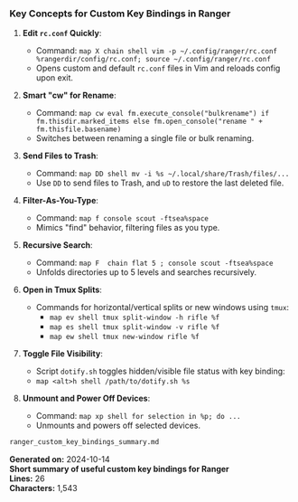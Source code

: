 ### Key Concepts for Custom Key Bindings in Ranger

1. **Edit `rc.conf` Quickly**:
   - Command: `map X chain shell vim -p ~/.config/ranger/rc.conf %rangerdir/config/rc.conf; source ~/.config/ranger/rc.conf`
   - Opens custom and default `rc.conf` files in Vim and reloads config upon exit.

2. **Smart "cw" for Rename**:
   - Command: `map cw eval fm.execute_console("bulkrename") if fm.thisdir.marked_items else fm.open_console("rename " + fm.thisfile.basename)`
   - Switches between renaming a single file or bulk renaming.

3. **Send Files to Trash**:
   - Command: `map DD shell mv -i %s ~/.local/share/Trash/files/...`
   - Use `DD` to send files to Trash, and `uD` to restore the last deleted file.

4. **Filter-As-You-Type**:
   - Command: `map f console scout -ftsea%space`
   - Mimics "find" behavior, filtering files as you type.

5. **Recursive Search**:
   - Command: `map F  chain flat 5 ; console scout -ftsea%space`
   - Unfolds directories up to 5 levels and searches recursively.

6. **Open in Tmux Splits**:
   - Commands for horizontal/vertical splits or new windows using `tmux`:
     - `map ev shell tmux split-window -h rifle %f`
     - `map es shell tmux split-window -v rifle %f`
     - `map ew shell tmux new-window rifle %f`

7. **Toggle File Visibility**:
   - Script `dotify.sh` toggles hidden/visible file status with key binding:  
   - `map <alt>h shell /path/to/dotify.sh %s`

8. **Unmount and Power Off Devices**:
   - Command: `map xp shell for selection in %p; do ...`
   - Unmounts and powers off selected devices.

```md
ranger_custom_key_bindings_summary.md
```

**Generated on:** 2024-10-14  
**Short summary of useful custom key bindings for Ranger**  
**Lines:** 26  
**Characters:** 1,543
